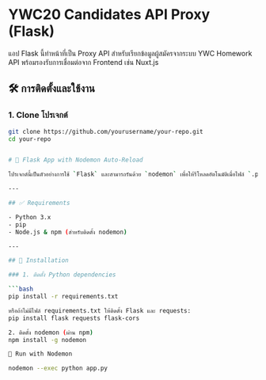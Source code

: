 # YWC20 Candidates API Proxy (Flask)

แอป Flask นี้ทำหน้าที่เป็น Proxy API สำหรับเรียกข้อมูลผู้สมัครจากระบบ YWC Homework API พร้อมรองรับการเชื่อมต่อจาก Frontend เช่น Nuxt.js

## 🛠️ การติดตั้งและใช้งาน

### 1. Clone โปรเจกต์
```bash
git clone https://github.com/yourusername/your-repo.git
cd your-repo


# 🐍 Flask App with Nodemon Auto-Reload

โปรเจกต์นี้เป็นตัวอย่างการใช้ `Flask` และสามารถรันด้วย `nodemon` เพื่อให้รีโหลดอัตโนมัติเมื่อไฟล์ `.py` ถูกเปลี่ยนแปลง

---

## ✅ Requirements

- Python 3.x
- pip
- Node.js & npm (สำหรับติดตั้ง nodemon)

---

## 🔧 Installation

### 1. ติดตั้ง Python dependencies

```bash
pip install -r requirements.txt

หรือถ้าไม่มีไฟล์ requirements.txt ให้ติดตั้ง Flask และ requests:
pip install flask requests flask-cors

2. ติดตั้ง nodemon (ผ่าน npm)
npm install -g nodemon

🚀 Run with Nodemon

nodemon --exec python app.py

